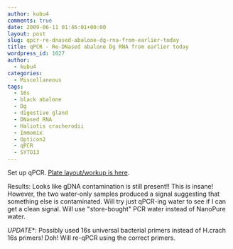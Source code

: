```yaml
---
author: kubu4
comments: true
date: 2009-06-11 01:46:01+00:00
layout: post
slug: qpcr-re-dnased-abalone-dg-rna-from-earlier-today
title: qPCR - Re-DNased abalone Dg RNA from earlier today
wordpress_id: 1027
author:
  - kubu4
categories:
  - Miscellaneous
tags:
  - 16s
  - black abalone
  - Dg
  - digestive gland
  - DNased RNA
  - Haliotis cracherodii
  - Immomix
  - Opticon2
  - qPCR
  - SYTO13
---
```


Set up qPCR. [Plate layout/workup is here](https://eagle.fish.washington.edu/Arabidopsis/Notebook%20Workup%20Files/20090610-01.jpg).

Results: Looks like gDNA contamination is still present!! This is insane! However, the two water-only samples produced a signal suggesting that something else is contaminated. Will try just qPCR-ing water to see if I can get a clean signal. Will use "store-bought" PCR water instead of NanoPure water.

*UPDATE**: Possibly used 16s universal bacterial primers instead of H.crach 16s primers! Doh! Will re-qPCR using the correct primers.
